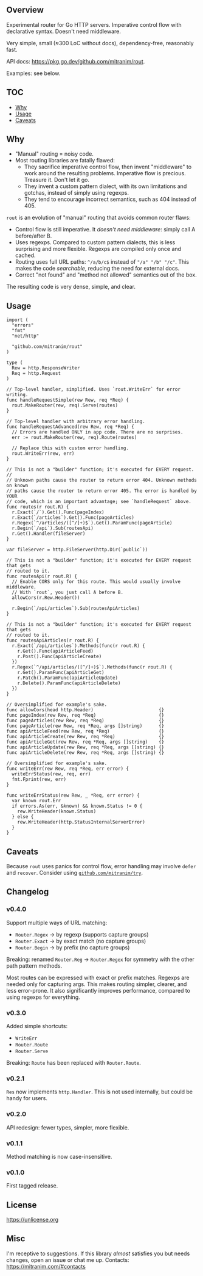 ## Overview

Experimental router for Go HTTP servers. Imperative control flow with declarative syntax. Doesn't need middleware.

Very simple, small (≈300 LoC without docs), dependency-free, reasonably fast.

API docs: https://pkg.go.dev/github.com/mitranim/rout.

Examples: see below.

## TOC

* [Why](#why)
* [Usage](#usage)
* [Caveats](#caveats)

## Why

* "Manual" routing = noisy code.
* Most routing libraries are fatally flawed:
  * They sacrifice imperative control flow, then invent "middleware" to work around the resulting problems. Imperative flow is precious. Treasure it. Don't let it go.
  * They invent a custom pattern dialect, with its own limitations and gotchas, instead of simply using regexps.
  * They tend to encourage incorrect semantics, such as 404 instead of 405.

`rout` is an evolution of "manual" routing that avoids common router flaws:

* Control flow is still imperative. It _doesn't need middleware_: simply call A before/after B.
* Uses regexps. Compared to custom pattern dialects, this is less surprising and more flexible. Regexps are compiled only once and cached.
* Routing uses full URL paths: `^/a/b/c$` instead of `"/a" "/b" "/c"`. This makes the code _searchable_, reducing the need for external docs.
* Correct "not found" and "method not allowed" semantics out of the box.

The resulting code is very dense, simple, and clear.

## Usage

```golang
import (
  "errors"
  "fmt"
  "net/http"

  "github.com/mitranim/rout"
)

type (
  Rew = http.ResponseWriter
  Req = http.Request
)

// Top-level handler, simplified. Uses `rout.WriteErr` for error writing.
func handleRequestSimple(rew Rew, req *Req) {
  rout.MakeRouter(rew, req).Serve(routes)
}

// Top-level handler with arbitrary error handling.
func handleRequestAdvanced(rew Rew, req *Req) {
  // Errors are handled ONLY in app code. There are no surprises.
  err := rout.MakeRouter(rew, req).Route(routes)

  // Replace this with custom error handling.
  rout.WriteErr(rew, err)
}

// This is not a "builder" function; it's executed for EVERY request.
//
// Unknown paths cause the router to return error 404. Unknown methods on known
// paths cause the router to return error 405. The error is handled by YOUR
// code, which is an important advantage; see `handleRequest` above.
func routes(r rout.R) {
  r.Exact(`/`).Get().Func(pageIndex)
  r.Exact(`/articles`).Get().Func(pageArticles)
  r.Regex(`^/articles/([^/]+)$`).Get().ParamFunc(pageArticle)
  r.Begin(`/api`).Sub(routesApi)
  r.Get().Handler(fileServer)
}

var fileServer = http.FileServer(http.Dir(`public`))

// This is not a "builder" function; it's executed for EVERY request that gets
// routed to it.
func routesApi(r rout.R) {
  // Enable CORS only for this route. This would usually involve middleware.
  // With `rout`, you just call A before B.
  allowCors(r.Rew.Header())

  r.Begin(`/api/articles`).Sub(routesApiArticles)
}

// This is not a "builder" function; it's executed for EVERY request that gets
// routed to it.
func routesApiArticles(r rout.R) {
  r.Exact(`/api/articles`).Methods(func(r rout.R) {
    r.Get().Func(apiArticleFeed)
    r.Post().Func(apiArticleCreate)
  })
  r.Regex(`^/api/articles/([^/]+)$`).Methods(func(r rout.R) {
    r.Get().ParamFunc(apiArticleGet)
    r.Patch().ParamFunc(apiArticleUpdate)
    r.Delete().ParamFunc(apiArticleDelete)
  })
}

// Oversimplified for example's sake.
func allowCors(head http.Header)                        {}
func pageIndex(rew Rew, req *Req)                       {}
func pageArticles(rew Rew, req *Req)                    {}
func pageArticle(rew Rew, req *Req, args []string)      {}
func apiArticleFeed(rew Rew, req *Req)                  {}
func apiArticleCreate(rew Rew, req *Req)                {}
func apiArticleGet(rew Rew, req *Req, args []string)    {}
func apiArticleUpdate(rew Rew, req *Req, args []string) {}
func apiArticleDelete(rew Rew, req *Req, args []string) {}

// Oversimplified for example's sake.
func writeErr(rew Rew, req *Req, err error) {
  writeErrStatus(rew, req, err)
  fmt.Fprint(rew, err)
}

func writeErrStatus(rew Rew, _ *Req, err error) {
  var known rout.Err
  if errors.As(err, &known) && known.Status != 0 {
    rew.WriteHeader(known.Status)
  } else {
    rew.WriteHeader(http.StatusInternalServerError)
  }
}
```

## Caveats

Because `rout` uses panics for control flow, error handling may involve `defer` and `recover`. Consider using [`github.com/mitranim/try`](https://github.com/mitranim/try).

## Changelog

### v0.4.0

Support multiple ways of URL matching:

  * `Router.Regex` → by regexp (supports capture groups)
  * `Router.Exact` → by exact match (no capture groups)
  * `Router.Begin` → by prefix (no capture groups)

Breaking: renamed `Router.Reg` → `Router.Regex` for symmetry with the other path pattern methods.

Most routes can be expressed with exact or prefix matches. Regexps are needed
only for capturing args. This makes routing simpler, clearer, and less error-prone. It also significantly improves performance, compared to using regexps for everything.

### v0.3.0

Added simple shortcuts:

  * `WriteErr`
  * `Router.Route`
  * `Router.Serve`

Breaking: `Route` has been replaced with `Router.Route`.

### v0.2.1

`Res` now implements `http.Handler`. This is not used internally, but could be handy for users.

### v0.2.0

API redesign: fewer types, simpler, more flexible.

### v0.1.1

Method matching is now case-insensitive.

### v0.1.0

First tagged release.

## License

https://unlicense.org

## Misc

I'm receptive to suggestions. If this library _almost_ satisfies you but needs changes, open an issue or chat me up. Contacts: https://mitranim.com/#contacts
